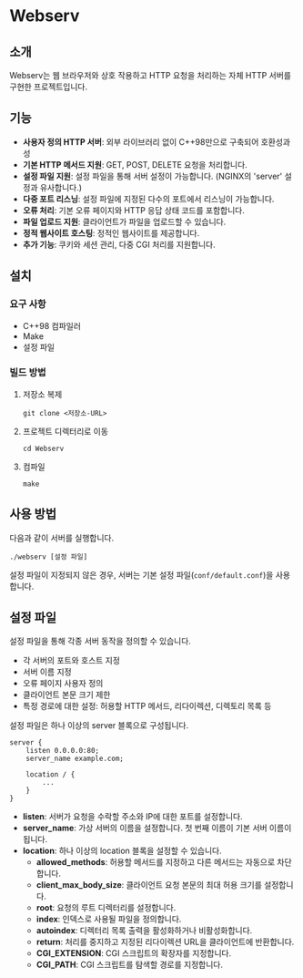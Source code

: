 # Webserv

## 소개

Webserv는 웹 브라우저와 상호 작용하고 HTTP 요청을 처리하는 자체 HTTP 서버를 구현한 프로젝트입니다.

## 기능

- **사용자 정의 HTTP 서버**: 외부 라이브러리 없이 C++98만으로 구축되어 호환성과 성
- **기본 HTTP 메서드 지원**: GET, POST, DELETE 요청을 처리합니다.
- **설정 파일 지원**: 설정 파일을 통해 서버 설정이 가능합니다. (NGINX의 'server' 설정과 유사합니다.)
- **다중 포트 리스닝**: 설정 파일에 지정된 다수의 포트에서 리스닝이 가능합니다.
- **오류 처리**: 기본 오류 페이지와 HTTP 응답 상태 코드를 포함합니다.
- **파일 업로드 지원**: 클라이언트가 파일을 업로드할 수 있습니다.
- **정적 웹사이트 호스팅**: 정적인 웹사이트를 제공합니다.
- **추가 기능**: 쿠키와 세션 관리, 다중 CGI 처리를 지원합니다.

## 설치

### 요구 사항

- C++98 컴파일러
- Make
- 설정 파일

### 빌드 방법

1. 저장소 복제
   ```
   git clone <저장소-URL>
   ```
2. 프로젝트 디렉터리로 이동
   ```
   cd Webserv
   ```
3. 컴파일
   ```
   make
   ```

## 사용 방법

다음과 같이 서버를 실행합니다.

```
./webserv [설정 파일]
```

설정 파일이 지정되지 않은 경우, 서버는 기본 설정 파일(`conf/default.conf`)을 사용합니다.

## 설정 파일

설정 파일을 통해 각종 서버 동작을 정의할 수 있습니다.

- 각 서버의 포트와 호스트 지정
- 서버 이름 지정
- 오류 페이지 사용자 정의
- 클라이언트 본문 크기 제한
- 특정 경로에 대한 설정: 허용할 HTTP 메서드, 리다이렉션, 디렉토리 목록 등

설정 파일은 하나 이상의 server 블록으로 구성됩니다.

```
server {
	listen 0.0.0.0:80;
	server_name example.com;

	location / {
		...
	}
}
```
- **listen**: 서버가 요청을 수락할 주소와 IP에 대한 포트를 설정합니다.
- **server_name**: 가상 서버의 이름을 설정합니다. 첫 번째 이름이 기본 서버 이름이 됩니다.
- **location**: 하나 이상의 location 블록을 설정할 수 있습니다.
  - **allowed_methods**: 허용할 메서드를 지정하고 다른 메서드는 자동으로 차단합니다.
  - **client_max_body_size**: 클라이언트 요청 본문의 최대 허용 크기를 설정합니다.
  - **root**: 요청의 루트 디렉터리를 설정합니다.
  - **index**: 인덱스로 사용될 파일을 정의합니다.
  - **autoindex**: 디렉터리 목록 출력을 활성화하거나 비활성화합니다.
  - **return**: 처리를 중지하고 지정된 리다이렉션 URL을 클라이언트에 반환합니다.
  - **CGI_EXTENSION**: CGI 스크립트의 확장자를 지정합니다.
  - **CGI_PATH**: CGI 스크립트를 탐색할 경로를 지정합니다.
